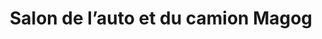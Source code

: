 ---
title: "Salon de l’auto et du camion Magog"
url: /magog/salon-de-lauto-et-du-camion-magog/
shop: Autohaus
---